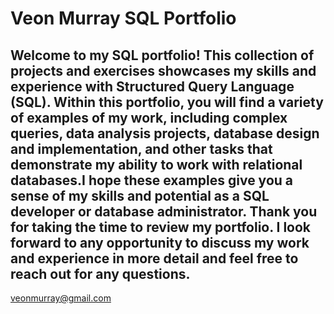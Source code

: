 # Veon Murray SQL Portfolio

## Welcome to my SQL portfolio! This collection of projects and exercises showcases my skills and experience with Structured Query Language (SQL). Within this portfolio, you will find a variety of examples of my work, including complex queries, data analysis projects, database design and implementation, and other tasks that demonstrate my ability to work with relational databases.I hope these examples give you a sense of my skills and potential as a SQL developer or database administrator. Thank you for taking the time to review my portfolio. I look forward to any opportunity to discuss my work and experience in more detail and feel free to reach out for any questions.

veonmurray@gmail.com

